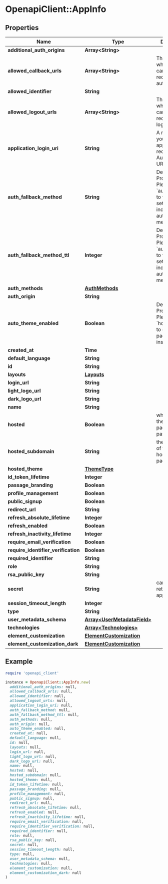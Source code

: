 # OpenapiClient::AppInfo

## Properties

| Name | Type | Description | Notes |
| ---- | ---- | ----------- | ----- |
| **additional_auth_origins** | **Array&lt;String&gt;** |  |  |
| **allowed_callback_urls** | **Array&lt;String&gt;** | The valid URLs where users can be redirected after authentication. |  |
| **allowed_identifier** | **String** |  |  |
| **allowed_logout_urls** | **Array&lt;String&gt;** | The valid URLs where users can be redirected after logging out. |  |
| **application_login_uri** | **String** | A route within your application that redirects to the Authorization URL endpoint. |  |
| **auth_fallback_method** | **String** | Deprecated Property. Please refer to &#x60;auth_methods&#x60; to view settings for individual authentication methods. |  |
| **auth_fallback_method_ttl** | **Integer** | Deprecated Property. Please refer to &#x60;auth_methods&#x60; to view settings for individual authentication methods. |  |
| **auth_methods** | [**AuthMethods**](AuthMethods.md) |  |  |
| **auth_origin** | **String** |  |  |
| **auto_theme_enabled** | **Boolean** | Deprecated Property. Please use &#x60;hosted_theme&#x60; to set hosted page theming instead. |  |
| **created_at** | **Time** |  |  |
| **default_language** | **String** |  |  |
| **id** | **String** |  |  |
| **layouts** | [**Layouts**](Layouts.md) |  |  |
| **login_url** | **String** |  |  |
| **light_logo_url** | **String** |  | [optional] |
| **dark_logo_url** | **String** |  | [optional] |
| **name** | **String** |  |  |
| **hosted** | **Boolean** | whether or not the app&#39;s login page hosted by passage |  |
| **hosted_subdomain** | **String** | the subdomain of the app&#39;s hosted login page |  |
| **hosted_theme** | [**ThemeType**](ThemeType.md) |  |  |
| **id_token_lifetime** | **Integer** |  | [optional] |
| **passage_branding** | **Boolean** |  |  |
| **profile_management** | **Boolean** |  |  |
| **public_signup** | **Boolean** |  |  |
| **redirect_url** | **String** |  |  |
| **refresh_absolute_lifetime** | **Integer** |  |  |
| **refresh_enabled** | **Boolean** |  |  |
| **refresh_inactivity_lifetime** | **Integer** |  |  |
| **require_email_verification** | **Boolean** |  |  |
| **require_identifier_verification** | **Boolean** |  |  |
| **required_identifier** | **String** |  |  |
| **role** | **String** |  |  |
| **rsa_public_key** | **String** |  |  |
| **secret** | **String** | can only be retrieved by an app admin | [optional] |
| **session_timeout_length** | **Integer** |  |  |
| **type** | **String** |  |  |
| **user_metadata_schema** | [**Array&lt;UserMetadataField&gt;**](UserMetadataField.md) |  |  |
| **technologies** | [**Array&lt;Technologies&gt;**](Technologies.md) |  |  |
| **element_customization** | [**ElementCustomization**](ElementCustomization.md) |  |  |
| **element_customization_dark** | [**ElementCustomization**](ElementCustomization.md) |  |  |

## Example

```ruby
require 'openapi_client'

instance = OpenapiClient::AppInfo.new(
  additional_auth_origins: null,
  allowed_callback_urls: null,
  allowed_identifier: null,
  allowed_logout_urls: null,
  application_login_uri: null,
  auth_fallback_method: null,
  auth_fallback_method_ttl: null,
  auth_methods: null,
  auth_origin: null,
  auto_theme_enabled: null,
  created_at: null,
  default_language: null,
  id: null,
  layouts: null,
  login_url: null,
  light_logo_url: null,
  dark_logo_url: null,
  name: null,
  hosted: null,
  hosted_subdomain: null,
  hosted_theme: null,
  id_token_lifetime: null,
  passage_branding: null,
  profile_management: null,
  public_signup: null,
  redirect_url: null,
  refresh_absolute_lifetime: null,
  refresh_enabled: null,
  refresh_inactivity_lifetime: null,
  require_email_verification: null,
  require_identifier_verification: null,
  required_identifier: null,
  role: null,
  rsa_public_key: null,
  secret: null,
  session_timeout_length: null,
  type: null,
  user_metadata_schema: null,
  technologies: null,
  element_customization: null,
  element_customization_dark: null
)
```

